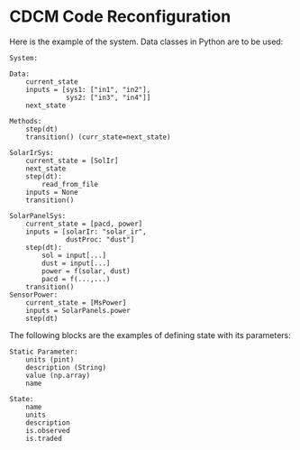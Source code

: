 # CDCM Code Reconfiguration

Here is the example of the system. Data classes in Python are to be used:  


    System:
  
    Data: 
        current_state
        inputs = [sys1: ["in1", "in2"],
                  sys2: ["in3", "in4"]]
        next_state 
    
    Methods:
        step(dt)
        transition() (curr_state=next_state)
        
    SolarIrSys:
        current_state = [SolIr]
        next_state 
        step(dt):
            read_from_file
        inputs = None
        transition()
        
    SolarPanelSys:
        current_state = [pacd, power]
        inputs = [solarIr: "solar_ir",
                  dustProc: "dust"]
        step(dt):
            sol = input[...]
            dust = input[...]
            power = f(solar, dust)
            pacd = f(...,...)
        transition()
    SensorPower:
        current_state = [MsPower]
        inputs = SolarPanels.power
        step(dt)


The following blocks are the examples of defining state with its parameters: 
        
    Static Parameter: 
        units (pint)
        description (String)
        value (np.array)
        name

    State: 
        name
        units
        description
        is.observed
        is.traded
